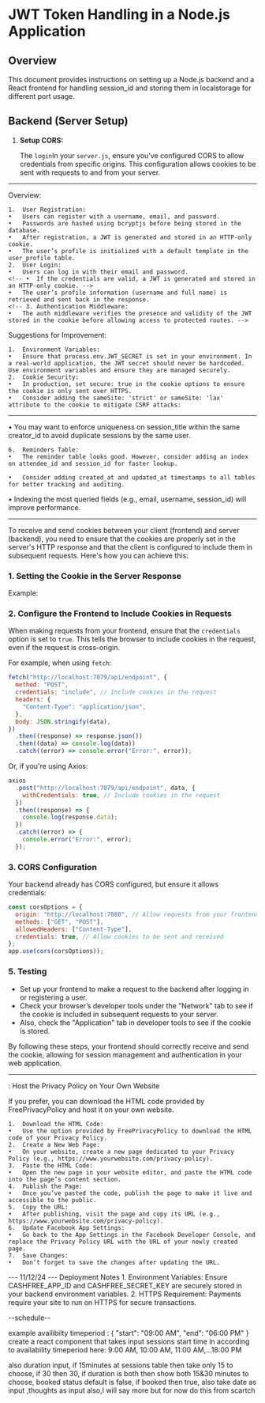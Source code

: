 # JWT Token Handling in a Node.js Application

## Overview

This document provides instructions on setting up a Node.js backend and a React frontend for handling session_id and storing them in localstorage for different port usage.

## Backend (Server Setup)

1. **Setup CORS:**

   The `login`In your `server.js`, ensure you’ve configured CORS to allow credentials from specific origins. This configuration allows cookies to be sent with requests to and from your server.

<!-- 2. **Login Route:**

   route in your `user.js` file generates a JWT token and sets it as an HTTP-only cookie. Here’s the relevant code snippet:

   ```javascript
   const token = jwt.sign({ userId: user.id }, jwtSecret, { expiresIn: "1h" });

   // Set the token in a cookie
   res.cookie("token", token, {
     httpOnly: true, // Prevent JavaScript access
     secure: false, // Set to true if using HTTPS
     maxAge: 3600000, // 1 hour
   });
   ``` -->

---

<!-- Your login.js file is well-structured, handling user registration, login, and authentication using JWTs stored in cookies. Below is an overview of your setup, followed by a few suggestions to improve security and handling. -->

Overview:

    1.	User Registration:
    •	Users can register with a username, email, and password.
    •	Passwords are hashed using bcryptjs before being stored in the database.
    •	After registration, a JWT is generated and stored in an HTTP-only cookie.
    •	The user’s profile is initialized with a default template in the user_profile table.
    2.	User Login:
    •	Users can log in with their email and password.
    <!-- •	If the credentials are valid, a JWT is generated and stored in an HTTP-only cookie. -->
    •	The user’s profile information (username and full name) is retrieved and sent back in the response.
    <!-- 3.	Authentication Middleware:
    •	The auth middleware verifies the presence and validity of the JWT stored in the cookie before allowing access to protected routes. -->

Suggestions for Improvement:

    1.	Environment Variables:
    •	Ensure that process.env.JWT_SECRET is set in your environment. In a real-world application, the JWT secret should never be hardcoded. Use environment variables and ensure they are managed securely.
    2.	Cookie Security:
    •	In production, set secure: true in the cookie options to ensure the cookie is only sent over HTTPS.
    •	Consider adding the sameSite: 'strict' or sameSite: 'lax' attribute to the cookie to mitigate CSRF attacks:

---

• You may want to enforce uniqueness on session_title within the same creator_id to avoid duplicate sessions by the same user.

    6.	Reminders Table:
    •	The reminder table looks good. However, consider adding an index on attendee_id and session_id for faster lookup.

    •	Consider adding created_at and updated_at timestamps to all tables for better tracking and auditing.

• Indexing the most queried fields (e.g., email, username, session_id) will improve performance.

---

To receive and send cookies between your client (frontend) and server (backend), you need to ensure that the cookies are properly set in the server's HTTP response and that the client is configured to include them in subsequent requests. Here's how you can achieve this:

### 1. Setting the Cookie in the Server Response

<!-- You've already configured your backend to set the cookie using `res.cookie`. Make sure that when you set the cookie, it is properly configured for cross-origin requests if your frontend and backend are on different origins. -->

Example:

<!-- ```javascript
res.cookie("token", token, {
  httpOnly: true, // Prevent access from JavaScript
  secure: false, // Set to true if you're using HTTPS
  sameSite: "Lax", // Controls cookie sending in cross-origin requests
  maxAge: 3600000, // 1 hour
});
``` -->

### 2. Configure the Frontend to Include Cookies in Requests

When making requests from your frontend, ensure that the `credentials` option is set to `true`. This tells the browser to include cookies in the request, even if the request is cross-origin.

For example, when using `fetch`:

```javascript
fetch("http://localhost:7079/api/endpoint", {
  method: "POST",
  credentials: "include", // Include cookies in the request
  headers: {
    "Content-Type": "application/json",
  },
  body: JSON.stringify(data),
})
  .then((response) => response.json())
  .then((data) => console.log(data))
  .catch((error) => console.error("Error:", error));
```

Or, if you're using Axios:

```javascript
axios
  .post("http://localhost:7079/api/endpoint", data, {
    withCredentials: true, // Include cookies in the request
  })
  .then((response) => {
    console.log(response.data);
  })
  .catch((error) => {
    console.error("Error:", error);
  });
```

### 3. CORS Configuration

Your backend already has CORS configured, but ensure it allows credentials:

```javascript
const corsOptions = {
  origin: "http://localhost:7080", // Allow requests from your frontend
  methods: ["GET", "POST"],
  allowedHeaders: ["Content-Type"],
  credentials: true, // Allow cookies to be sent and received
};
app.use(cors(corsOptions));
```

<!-- ### 4. Accessing the Cookie in Subsequent Requests

Once the cookie is set, it will be included in subsequent requests to your backend. On the server side, you can access the cookie using `req.cookies` (provided by the `cookie-parser` middleware):

```javascript
const token = req.cookies.token;
if (!token) {
  return res.status(401).json({ error: "No token provided" });
}

try {
  const decoded = jwt.verify(token, jwtSecret);
  req.user = decoded;
  next();
} catch (err) {
  res.status(400).json({ error: "Invalid token" });
}
``` -->

### 5. Testing

- Set up your frontend to make a request to the backend after logging in or registering a user.
- Check your browser’s developer tools under the "Network" tab to see if the cookie is included in subsequent requests to your server.
- Also, check the "Application" tab in developer tools to see if the cookie is stored.

By following these steps, your frontend should correctly receive and send the cookie, allowing for session management and authentication in your web application.

---

: Host the Privacy Policy on Your Own Website

If you prefer, you can download the HTML code provided by FreePrivacyPolicy and host it on your own website.

    1.	Download the HTML Code:
    •	Use the option provided by FreePrivacyPolicy to download the HTML code of your Privacy Policy.
    2.	Create a New Web Page:
    •	On your website, create a new page dedicated to your Privacy Policy (e.g., https://www.yourwebsite.com/privacy-policy).
    3.	Paste the HTML Code:
    •	Open the new page in your website editor, and paste the HTML code into the page’s content section.
    4.	Publish the Page:
    •	Once you’ve pasted the code, publish the page to make it live and accessible to the public.
    5.	Copy the URL:
    •	After publishing, visit the page and copy its URL (e.g., https://www.yourwebsite.com/privacy-policy).
    6.	Update Facebook App Settings:
    •	Go back to the App Settings in the Facebook Developer Console, and replace the Privacy Policy URL with the URL of your newly created page.
    7.	Save Changes:
    •	Don’t forget to save the changes after updating the URL.

--- 11/12/24 ---
Deployment Notes 1. Environment Variables:
Ensure CASHFREE_APP_ID and CASHFREE_SECRET_KEY are securely stored in your backend environment variables. 2. HTTPS Requirement:
Payments require your site to run on HTTPS for secure transactions.

--schedule--

example availibilty timeperiod :
{
"start": "09:00 AM",
"end": "06:00 PM"
}
create a react component that takes input sessions start time in according to availability timeperiod here: 9:00 AM, 10:00 AM, 11:00 AM,...18:00 PM

also duration input, if 15minutes at sessions table then take only 15 to choose, if 30 then 30, if duration is both then show both 15&30 minutes to choose,
booked status default is false, if booked then true,
also take date as input ,thoughts as input also,I will say more but for now do this from scartch
